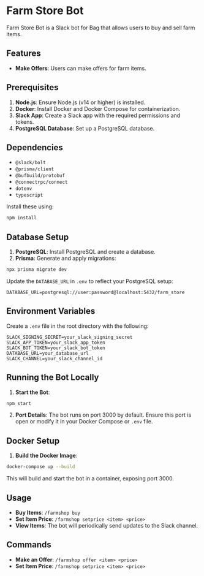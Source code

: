 # Farm Store Bot

Farm Store Bot is a Slack bot for Bag that allows users to buy and sell farm items.

## Features

- **Make Offers**: Users can make offers for farm items.

## Prerequisites

1. **Node.js**: Ensure Node.js (v14 or higher) is installed.
2. **Docker**: Install Docker and Docker Compose for containerization.
3. **Slack App**: Create a Slack app with the required permissions and tokens.
4. **PostgreSQL Database**: Set up a PostgreSQL database.

## Dependencies

- `@slack/bolt`
- `@prisma/client`
- `@bufbuild/protobuf`
- `@connectrpc/connect`
- `dotenv`
- `typescript`

Install these using:

```bash
npm install
```

## Database Setup

1. **PostgreSQL**: Install PostgreSQL and create a database.
2. **Prisma**: Generate and apply migrations:

```bash
npx prisma migrate dev
```

Update the `DATABASE_URL` in `.env` to reflect your PostgreSQL setup:

```env
DATABASE_URL=postgresql://user:password@localhost:5432/farm_store
```

## Environment Variables

Create a `.env` file in the root directory with the following:

```env
SLACK_SIGNING_SECRET=your_slack_signing_secret
SLACK_APP_TOKEN=your_slack_app_token
SLACK_BOT_TOKEN=your_slack_bot_token
DATABASE_URL=your_database_url
SLACK_CHANNEL=your_slack_channel_id
```

## Running the Bot Locally

1. **Start the Bot**:

```bash
npm start
```

2. **Port Details**: The bot runs on port 3000 by default. Ensure this port is open or modify it in your Docker Compose or `.env` file.

## Docker Setup

1. **Build the Docker Image**:

```bash
docker-compose up --build
```

This will build and start the bot in a container, exposing port 3000.

## Usage

- **Buy Items**: `/farmshop buy`
- **Set Item Price**: `/farmshop setprice <item> <price>`
- **View Items**: The bot will periodically send updates to the Slack channel.

## Commands

- **Make an Offer**: `/farmshop offer <item> <price>`
- **Set Item Price**: `/farmshop setprice <item> <price>`

